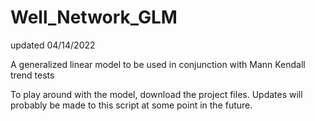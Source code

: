 # Well_Network_GLM
updated 04/14/2022

A generalized linear model to be used in conjunction with Mann Kendall trend tests

To play around with the model, download the project files. Updates will probably be made to this script at some point in the future.
